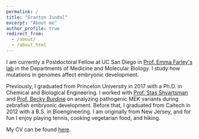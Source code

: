 ```yaml
---
permalink: /
title: "Granton Jindal"
excerpt: "About me"
author_profile: true
redirect_from: 
  - /about/
  - /about.html
---
```


I am currently a Postdoctoral Fellow at UC San Diego in [Prof. Emma Farley's lab](https://farleylab.com/) in the Departments of Medicine and Molecular Biology. I study how mutations in genomes affect embryonic development. 

Previously, I graduated from Princeton University in 2017 with a Ph.D. in Chemical and Biological Engineering. I worked with [Prof. Stas Shvartsman](https://shvartsmanlab.com/) and [Prof. Becky Burdine](https://scholar.princeton.edu/burdinelab/home) on analyzing pathogenic MEK variants during zebrafish embryonic development. Before that, I graduated from Caltech in 2012 with a B.S. in Bioengineering. I am originally from New Jersey, and for fun I enjoy playing tennis, cooking vegetarian food, and hiking.

My CV can be found [here](https://grantonjindal.github.io/files/Granton_Jindal_CV_Sep_25_2023_v2.pdf).
